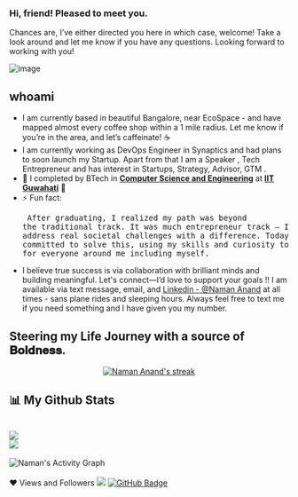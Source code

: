 ### Hi, friend! Pleased to meet you.
Chances are, I’ve either directed you here in which case, welcome! Take a look around and let me know if you have any questions. Looking forward to working with you!

![image](https://github.com/user-attachments/assets/8ad6ca7e-14d0-4e82-aca6-ad49ab8c0cba)

##  whoami 

- I am currently based in beautiful Bangalore, near EcoSpace - and have mapped almost every coffee shop within a  1 mile radius. Let me know if you’re in the area, and let’s caffeinate! ☕
- I am currently working as DevOps Engineer in Synaptics and had plans to soon launch my Startup. Apart from that I am a Speaker , Tech Entrepreneur and has interest in  Startups, Strategy, Advisor, GTM .
- 🌱 I completed by BTech in **[Computer Science and Engineering](https://www.iitg.ac.in/cse/)** at  **[IIT Guwahati](https://www.iitg.ac.in/)** 🏫
- ⚡ Fun fact: <pre> After graduating, I realized my path was beyond the traditional track. It was much entrepreneur track — I wanted to address real societal challenges with a difference. Today, I'm fully committed to solve this, using my skills and curiosity to create value for everyone around me including myself.  </pre>
-  I believe true success is via collaboration with brilliant minds and building meaningful. Let's connect—I’d love to support your goals !! I am available via text message, email, and  [Linkedin - @Naman Anand](https://www.linkedin.com/in/naman125/) at all times - sans plane rides and sleeping hours. Always feel free to text me if you need something and I have given you my number.


## Steering my Life Journey with a source of **𝐁𝐨𝐥𝐝𝐧𝐞𝐬𝐬**.

 
               
 <p align="center">
    <a href="https://github.com/Naman-72/github-readme-streak-stats">
        <img title="Naman Stats" alt="Naman Anand's streak" src="https://github-readme-streak-stats.herokuapp.com/?user=Naman-72&theme=black-ice&hide_border=true&stroke=0000&background=060A0CD0"/>
    </a>
</p>

## 📊 My Github Stats

<br/>
<img src="https://github-readme-stats.vercel.app/api/top-langs/?username=naman-72&hide_progress=true">
<br/>
<img src="https://github-readme-stats.vercel.app/api?username=naman-72&show_icons=true&theme=radical">
<br/>
<br/><img alt="Naman's Activity Graph"  src="https://github-readme-activity-graph.vercel.app/graph?username=Naman-72&bg_color=ffcfe9&color=9e4c98&line=9e4c98&point=403d3d&area=true&hide_border=true" /></a>

<br/>
<br/>
❤ Views and Followers
<img src="https://komarev.com/ghpvc/?username=Naman-72">
<a href="https://github.com/Naman-72?tab=followers"><img src="https://img.shields.io/github/followers/Naman-72?label=Followers&style=social" alt="GitHub Badge"></a>



